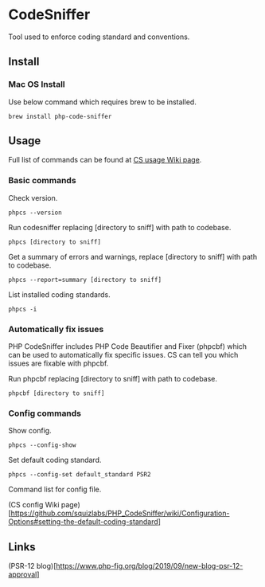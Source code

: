 # CodeSniffer

Tool used to enforce coding standard and conventions.

## Install

### Mac OS Install

Use below command which requires brew to be installed.

```
brew install php-code-sniffer
```

## Usage

Full list of commands can be found at [CS usage Wiki page](https://github.com/squizlabs/PHP_CodeSniffer/wiki/Usage).

### Basic commands

Check version.

```
phpcs --version
```

Run codesniffer replacing [directory to sniff] with path to codebase.

```
phpcs [directory to sniff]
```

Get a summary of errors and warnings, replace [directory to sniff] with path to codebase.

```
phpcs --report=summary [directory to sniff]
```

List installed coding standards.

```
phpcs -i
```

### Automatically fix issues

PHP CodeSniffer includes PHP Code Beautifier and Fixer (phpcbf) which can be used to automatically fix specific issues. CS can tell you which issues are fixable with phpcbf.

Run phpcbf replacing [directory to sniff] with path to codebase.

```
phpcbf [directory to sniff]
```

### Config commands

Show config.

```
phpcs --config-show
```

Set default coding standard.

```
phpcs --config-set default_standard PSR2
```

Command list for config file.

(CS config Wiki page)[https://github.com/squizlabs/PHP_CodeSniffer/wiki/Configuration-Options#setting-the-default-coding-standard]

## Links

(PSR-12 blog)[https://www.php-fig.org/blog/2019/09/new-blog-psr-12-approval]
